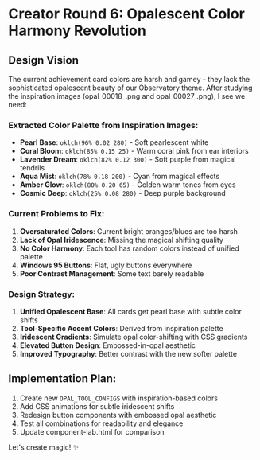 # Creator Round 6: Opalescent Color Harmony Revolution

## Design Vision
The current achievement card colors are harsh and gamey - they lack the sophisticated opalescent beauty of our Observatory theme. After studying the inspiration images (opal_00018_.png and opal_00027_.png), I see we need:

### Extracted Color Palette from Inspiration Images:
- **Pearl Base**: `oklch(96% 0.02 280)` - Soft pearlescent white
- **Coral Bloom**: `oklch(85% 0.15 25)` - Warm coral pink from ear interiors  
- **Lavender Dream**: `oklch(82% 0.12 300)` - Soft purple from magical tendrils
- **Aqua Mist**: `oklch(78% 0.18 200)` - Cyan from magical effects
- **Amber Glow**: `oklch(80% 0.20 65)` - Golden warm tones from eyes
- **Cosmic Deep**: `oklch(25% 0.08 280)` - Deep purple background

### Current Problems to Fix:
1. **Oversaturated Colors**: Current bright oranges/blues are too harsh
2. **Lack of Opal Iridescence**: Missing the magical shifting quality
3. **No Color Harmony**: Each tool has random colors instead of unified palette
4. **Windows 95 Buttons**: Flat, ugly buttons everywhere
5. **Poor Contrast Management**: Some text barely readable

### Design Strategy:
1. **Unified Opalescent Base**: All cards get pearl base with subtle color shifts
2. **Tool-Specific Accent Colors**: Derived from inspiration palette
3. **Iridescent Gradients**: Simulate opal color-shifting with CSS gradients  
4. **Elevated Button Design**: Embossed-in-opal aesthetic
5. **Improved Typography**: Better contrast with the new softer palette

## Implementation Plan:
1. Create new `OPAL_TOOL_CONFIGS` with inspiration-based colors
2. Add CSS animations for subtle iridescent shifts  
3. Redesign button components with embossed opal aesthetic
4. Test all combinations for readability and elegance
5. Update component-lab.html for comparison

Let's create magic! ✨